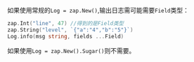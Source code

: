 如果使用常规的`Log = zap.New()`,输出日志需可能需要`Field`类型：
```go
zap.Int("line", 47) //得到的是Field类型
zap.String("level", `{"a":"4","b":"5"}`)
Log.info(msg string, fields ...Field)
```

如果使用`Log = zap.New().Sugar()`则不需要。



